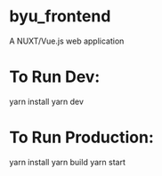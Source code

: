 # byu_frontend
A NUXT/Vue.js web application

# To Run Dev:

yarn install
yarn dev

# To Run Production:

yarn install
yarn build
yarn start
